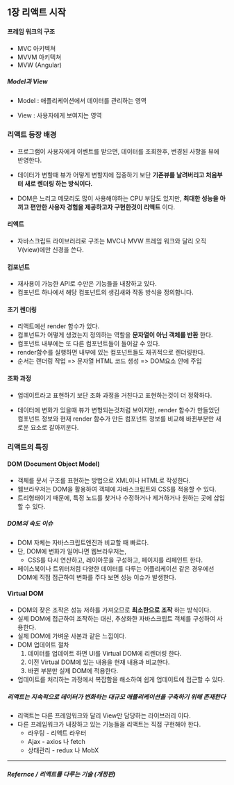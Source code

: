 ## 1장 리액트 시작

#### 프레임 워크의 구조

- MVC 아키텍쳐
- MVVM 아키텍쳐
- MVW (Angular)

##### Model과 View

- Model : 애플리케이션에서 데이터를 관리하는 영역

- View : 사용자에게 보여지는 영역



###  리액트 등장 배경

- 프로그램이 사용자에게 이벤트를 받으면, 데이터를 조회한후, 변경된 사항을 뷰에 반영한다.

- 데이터가 변할때 뷰가 어떻게 변할지에 집중하기 보단 **기존뷰를 날려버리고 처음부터 새로 렌더링 하는 방식이다.**
- DOM은 느리고 메모리도 많이 사용해야하는 CPU 부담도 있지만, **최대한 성능을 아끼고 편안한 사용자 경험을 제공하고자 구현한것이 리액트** 이다.



#### 리액트

- 자바스크립트 라이브러리로 구조는 MVC나 MVW 프레임 워크와 달리 오직 V(view)에만 신경을 쓴다.

#### 컴포넌트

- 재사용이 가능한 API로 수만은 기능들을 내장하고 있다.
- 컴포넌트 하나에서 해당 컴포넌트의 생김새와 작동 방식을 정의합니다.



#### 초기 렌더링

- 리액트에선 render 함수가 있다.
- 컴포넌트가 어떻게 생겼는지 정의하는 역할을 **문자열이 아닌 객체를 반환** 한다.
- 컴포넌트 내부에는 또 다른 컴포넌트들이 들어갈 수 있다. 
- render함수를 실행하면 내부에 있는 컴포넌트들도 재귀적으로 렌더링한다.
- 순서는 랜더링 작업 => 문자열 HTML 코드 생성 => DOM요소 안에 주입

#### 조화 과정

- 업데이트라고 표현하기 보단 조화 과정을 거친다고 표현하는것이 더 정확하다.

- 데이터에 변화가 있을때 뷰가 변형되는것처럼 보이지만,  render 함수가 만들었던 컴포넌트 정보와 현재 render 함수가 만든 컴포넌트 정보를 비교해 바뀐부분만 새로운 요소로 갈아끼운다.





### 리액트의 특징



#### DOM (Document Object Model)

- 객체를 문서 구조를 표현하는 방법으로 XML이나 HTML로 작성한다.
- 웹브라우저는 DOM을 활용하여 객체에 자바스크립트와 CSS를 적용할 수 있다.
- 트리형태이기 때문에, 특정 노드를 찾거나 수정하거나 제거하거나 원하는 곳에 삽입할 수 있다.



##### DOM의 속도 이슈

- DOM 자체는 자바스크립트엔진과 비교할 때 빠르다.
- 단, DOM에 변화가 일어나면 웹브라우저는,
  - CSS를 다시 연산하고, 레이아웃을 구성하고, 페이지를 리페인트 한다.
- 페이스북이나 트위터처럼 다양한 데이터를 다루는 어플리케이션 같은 경우에선 DOM에 직접 접근하여 변화를 주다 보면 성능 이슈가 발생한다.



#### Virtual DOM

- DOM의 잦은 조작은 성능 저하를 가져오므로 **최소한으로 조작** 하는 방식이다.
- 실제 DOM에 접근하여 조작하는 대신, 추상화한 자바스크립트 객체를 구성하여 사용한다.
- 실제 DOM에 가벼운 사본과 같은 느낌이다.
- DOM 업데이트 절차
  1. 데이터를 업데이트 하면 UI를 Virtual DOM에 리렌더링 한다.
  2. 이전 Virtual DOM에 있는 내용을 현재 내용과 비교한다.
  3. 바뀐 부분만 실제 DOM에 적용한다.
- 업데이트를 처리하는 과정에서 복잡함을 해소하여 쉽게 업데이트에 접근할 수 있다.



##### *리액트는 지속적으로 데이터가 변화하는 대규모 애플리케이션을 구축하기 위해 존재한다*



- 리액트는 다른 프레임워크와 달리 View만 담당하는 라이브러리 이다.
- 다른 프레임워크가 내장하고 있는 기능들을 리액트는 직접 구현해야 한다.
  - 라우팅 - 리액트 라우터
  - Ajax - axios 나 fetch
  - 상태관리 - redux 나 MobX



<hr>

##### Refernce /  리액트를 다루는 기술 (개정판)


